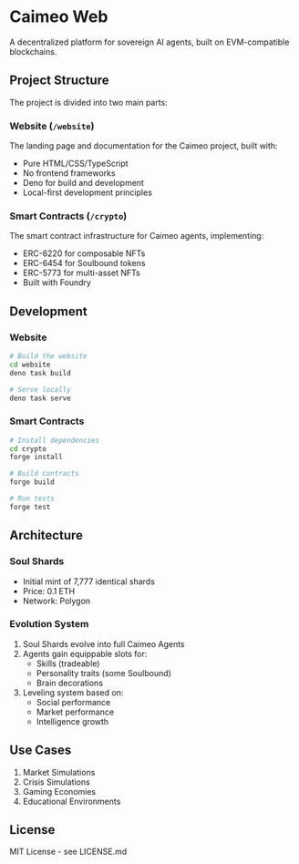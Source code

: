 # Caimeo Web

A decentralized platform for sovereign AI agents, built on EVM-compatible blockchains.

## Project Structure

The project is divided into two main parts:

### Website (`/website`)

The landing page and documentation for the Caimeo project, built with:

- Pure HTML/CSS/TypeScript
- No frontend frameworks
- Deno for build and development
- Local-first development principles

### Smart Contracts (`/crypto`)

The smart contract infrastructure for Caimeo agents, implementing:

- ERC-6220 for composable NFTs
- ERC-6454 for Soulbound tokens
- ERC-5773 for multi-asset NFTs
- Built with Foundry

## Development

### Website

```bash
# Build the website
cd website
deno task build

# Serve locally
deno task serve
```

### Smart Contracts

```bash
# Install dependencies
cd crypto
forge install

# Build contracts
forge build

# Run tests
forge test
```

## Architecture

### Soul Shards

- Initial mint of 7,777 identical shards
- Price: 0.1 ETH
- Network: Polygon

### Evolution System

1. Soul Shards evolve into full Caimeo Agents
2. Agents gain equippable slots for:
   - Skills (tradeable)
   - Personality traits (some Soulbound)
   - Brain decorations
3. Leveling system based on:
   - Social performance
   - Market performance
   - Intelligence growth

## Use Cases

1. Market Simulations
2. Crisis Simulations
3. Gaming Economies
4. Educational Environments

## License

MIT License - see LICENSE.md

